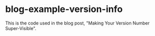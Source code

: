 # blog-example-version-info
This is the code used in the blog post, "Making Your Version Number Super-Visible".
